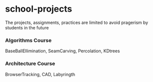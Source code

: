# school-projects

The projects, assignments, practices are limited to avoid pragerism by students in the future

### Algorithms Course
BaseBallEllimination, SeamCarving, Percolation, KDtrees
### Architecture Course
BrowserTracking, CAD, Labyringth
